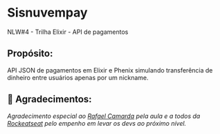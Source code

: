 # Sisnuvempay
 NLW#4 - Trilha Elixir - API de pagamentos

## Propósito:
API JSON de pagamentos em Elixir e Phenix simulando transferência de dinheiro entre usuários apenas por um nickname.

## 💜 Agradecimentos:

_Agradecimento especial ao [Rafael Camarda](https://github.com/RafaelCamarda) pela aula e a todos da [Rockeatseat](https://rocketseat.com.br/) pelo empenho em levar os devs ao próximo nível._